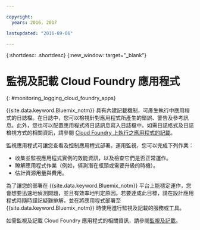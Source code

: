 ```yaml
---

copyright:
  years: 2016, 2017

lastupdated: "2016-09-06"

---
```


{:shortdesc: .shortdesc}
{:new_window: target="_blank"}

# 監視及記載 Cloud Foundry 應用程式
{: #monitoring_logging_cloud_foundry_apps}

{{site.data.keyword.Bluemix_notm}} 具有內建記載機制，可產生執行中應用程式的日誌檔。在日誌中，您可以檢視針對應用程式所產生的錯誤、警告及參考訊息。此外，您也可以配置應用程式將日誌訊息寫入日誌檔中。如需日誌格式及日誌檢視方式的相關資訊，請參閱 [Cloud Foundry 上執行之應用程式的記載](/docs/monitor_log/monitoringandlogging.html#logging_for_bluemix_apps)。

監視應用程式可讓您查看及控制應用程式部署。運用監視，您可以完成下列作業：

* 收集並監視應用程式實例的效能資訊，以及檢查它們是否正常運作。
* 瞭解應用程式作業（例如，偵測潛在瓶頸或需要升級的時機）。
* 估計資源用量與費用。

為了讓您的部署在 {{site.data.keyword.Bluemix_notm}} 平台上能穩定運作，您會想要迅速地偵測問題，並且有效率地判定原因。若要達成此目標，請在設計應用程式時隨時謹記疑難排解，並在將應用程式部署至 {{site.data.keyword.Bluemix_notm}} 時使用進行監視及記載的服務或工具。

如需監視及記載 Cloud Foundry 應用程式的相關資訊，請參閱[監視及記載](/docs/monitor_log/monitoringandlogging.html)。
